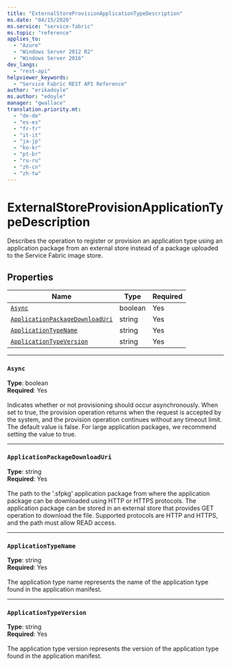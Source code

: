 ```yaml
---
title: "ExternalStoreProvisionApplicationTypeDescription"
ms.date: "04/15/2020"
ms.service: "service-fabric"
ms.topic: "reference"
applies_to: 
  - "Azure"
  - "Windows Server 2012 R2"
  - "Windows Server 2016"
dev_langs: 
  - "rest-api"
helpviewer_keywords: 
  - "Service Fabric REST API Reference"
author: "erikadoyle"
ms.author: "edoyle"
manager: "gwallace"
translation.priority.mt: 
  - "de-de"
  - "es-es"
  - "fr-fr"
  - "it-it"
  - "ja-jp"
  - "ko-kr"
  - "pt-br"
  - "ru-ru"
  - "zh-cn"
  - "zh-tw"
---
```

# ExternalStoreProvisionApplicationTypeDescription

Describes the operation to register or provision an application type using an application package from an external store instead of a package uploaded to the Service Fabric image store.

## Properties
| Name | Type | Required |
| --- | --- | --- |
| [`Async`](#async) | boolean | Yes |
| [`ApplicationPackageDownloadUri`](#applicationpackagedownloaduri) | string | Yes |
| [`ApplicationTypeName`](#applicationtypename) | string | Yes |
| [`ApplicationTypeVersion`](#applicationtypeversion) | string | Yes |

____
### `Async`
__Type__: boolean <br/>
__Required__: Yes<br/>
<br/>
Indicates whether or not provisioning should occur asynchronously. When set to true, the provision operation returns when the request is accepted by the system, and the provision operation continues without any timeout limit. The default value is false. For large application packages, we recommend setting the value to true.

____
### `ApplicationPackageDownloadUri`
__Type__: string <br/>
__Required__: Yes<br/>
<br/>
The path to the '.sfpkg' application package from where the application package can be downloaded using HTTP or HTTPS protocols. The application package can be stored in an external store that provides GET operation to download the file. Supported protocols are HTTP and HTTPS, and the path must allow READ access.

____
### `ApplicationTypeName`
__Type__: string <br/>
__Required__: Yes<br/>
<br/>
The application type name represents the name of the application type found in the application manifest.

____
### `ApplicationTypeVersion`
__Type__: string <br/>
__Required__: Yes<br/>
<br/>
The application type version represents the version of the application type found in the application manifest.
